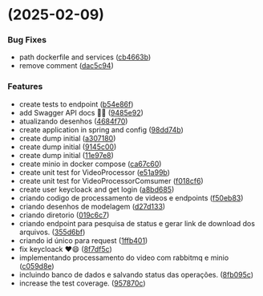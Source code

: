 #  (2025-02-09)


### Bug Fixes

* path dockerfile and services ([cb4663b](https://github.com/pos-fiap-schepis/hackton-spring-app/commit/cb4663b902a3981310a197341ae1fb4252c61175))
* remove comment ([dac5c94](https://github.com/pos-fiap-schepis/hackton-spring-app/commit/dac5c945bf733019a095528b62c1ddacdb1de498))


### Features

*  create tests to endpoint ([b54e86f](https://github.com/pos-fiap-schepis/hackton-spring-app/commit/b54e86f5cac87fba3934e69cb9b1cad898fff686))
* add Swagger API docs 🚀📖 ([9485e92](https://github.com/pos-fiap-schepis/hackton-spring-app/commit/9485e925d351c68b80831e7749262be10ed07a9c))
* atualizando desenhos ([4684f70](https://github.com/pos-fiap-schepis/hackton-spring-app/commit/4684f706fd32d2db6445c3c03d34b04028f103b7))
* create application in spring and config ([98dd74b](https://github.com/pos-fiap-schepis/hackton-spring-app/commit/98dd74ba9df014270e39db1c49bfcc6a023adf75))
* create dump initial ([a307180](https://github.com/pos-fiap-schepis/hackton-spring-app/commit/a307180986c2ffa6ab8529fbdfaf16a380beaeb1))
* create dump initial ([9145c00](https://github.com/pos-fiap-schepis/hackton-spring-app/commit/9145c007e11c5aca75d28031207277b501272e1f))
* create dump initial ([11e97e8](https://github.com/pos-fiap-schepis/hackton-spring-app/commit/11e97e8886b7a063e7fae3a52979083b5f0cf9e8))
* create minio in docker compose ([ca67c60](https://github.com/pos-fiap-schepis/hackton-spring-app/commit/ca67c60f73941691f3606a39fbd4eeb5e532a4c4))
* create unit test for VideoProcessor ([e51a99b](https://github.com/pos-fiap-schepis/hackton-spring-app/commit/e51a99b5cd40ca8ed553cd8a5bc070ccbe43bd7e))
* create unit test for VideoProcessorComsumer ([f018cf6](https://github.com/pos-fiap-schepis/hackton-spring-app/commit/f018cf621037a4afa73091aadef47f6286a5123e))
* create user keycloack and get login ([a8bd685](https://github.com/pos-fiap-schepis/hackton-spring-app/commit/a8bd685d94c1531760a87b3beeeb1af5bc79c31c))
* criando codigo de processamento de videos e endpoints ([f50eb83](https://github.com/pos-fiap-schepis/hackton-spring-app/commit/f50eb837a21ccd070665f4b80e4517a247cc8b10))
* criando desenhos de modelagem ([d27d133](https://github.com/pos-fiap-schepis/hackton-spring-app/commit/d27d133f2eb27642d7044bfc927b2e17eadd6e4c))
* criando diretorio ([019c6c7](https://github.com/pos-fiap-schepis/hackton-spring-app/commit/019c6c7a75bd54f629baea43a0d4c940efadcc17))
* criando endpoint para pesquisa de status e gerar link de download dos arquivos. ([355d6bf](https://github.com/pos-fiap-schepis/hackton-spring-app/commit/355d6bfa5626392e4c56a0af14739568eab2d06b))
* criando id único para request ([1ffb401](https://github.com/pos-fiap-schepis/hackton-spring-app/commit/1ffb401c7031159acfd23acadf6cf29e8be0f3cd))
* fix keycloack ❤️😄 ([8f7df5c](https://github.com/pos-fiap-schepis/hackton-spring-app/commit/8f7df5c0bc61b1f3e8a7c1d15e1d250c85b44c14))
* implementando processamento do video com rabbitmq e minio ([c059d8e](https://github.com/pos-fiap-schepis/hackton-spring-app/commit/c059d8ea0cd7cfc2a3bafccc362ce89556fef6ef))
* incluindo banco de dados e salvando status das operações. ([8fb095c](https://github.com/pos-fiap-schepis/hackton-spring-app/commit/8fb095c684eec41195e41b0d016091831bf805e4))
* increase the test coverage. ([957870c](https://github.com/pos-fiap-schepis/hackton-spring-app/commit/957870ca223d7044076284b37c6738f4d58f3406))



